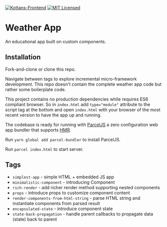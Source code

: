 [![Kottans-Frontend][icon-kottans]][kottans-frontend]
[![MIT Licensed][icon-mit]][license]

# Weather App

An educational app built on custom components.

## Installation

Fork-and-clone or clone this repo.

Navigate between tags to explore incremental
micro-framework development. This repo doesn't
contain the complete weather app code but rather
some boilerplate code.

This project contains no production dependencies
while requires ES6 compliant browser.
So in `index.html` add `type="module"` attribute
to the script tag at the bottom and open `index.html`
with your browser of the most recent version to have
the app up and running.

The codebase is ready for running with
[ParcelJS](https://parceljs.org/)
a zero configuration web app bundler that supports
[HMR](https://parceljs.org/hmr.html).

Run `yarn global add parcel-bundler` to install ParcelJS.

Run `parcel index.html` to start server.

## Tags

 * `simplest-app` - simple HTML + embedded JS app
 * `minimalistic-component` - introducing Component
 * `rich-render` - add richer render method
   supporting nested components
 * `props` - introduce props to customize component content
 * `render-components-from-html-string` - parse HTML string
   and instantiate components from parsed result
 * `encapsulated-state` - introduce component state
 * `state-back-propagation` - handle parent callbacks
   to propagate data (state) back to parent

[icon-kottans]: https://img.shields.io/badge/%3D(%5E.%5E)%3D-frontend-yellow.svg
[kottans-frontend]: https://github.com/kottans/frontend
[icon-mit]: https://img.shields.io/badge/license-MIT-blue.svg
[license]: https://github.com/Kottans/web/blob/master/LICENSE.md
